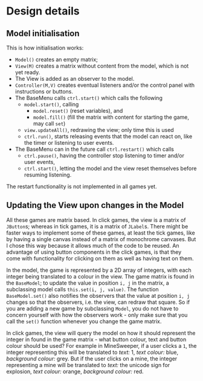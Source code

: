 Design details
==============

Model initialisation
---------------------
This is how initialisation works:

* `Model()` creates an empty matrix;
* `View(M)` creates a matrix without content from the model, which is not yet ready.
* The View is added as an observer to the model.
* `Controller(M,V)` creates eventual listeners and/or the control panel with instructions or buttons.
* The BaseMenu calls `ctrl.start()` which calls the following
    * `model.start()`, calling 
        * `model.reset()` (reset variables), and 
        * `model.fill()` (fill the matrix with content for starting the game, may call `set`)
    * `view.updateAll()`, redrawing the view; only time this is used
    * `ctrl.run()`, starts releasing events that the model can react on, like the timer or listening to user events.
* The BaseMenu can in the future call `ctrl.restart()` which calls
    * `ctrl.pause()`, having the controller stop listening to timer and/or user events,
    * `ctrl.start()`, letting the model and the view reset themselves before resuming listening.

The restart functionality is not implemented in all games yet.

Updating the View upon changes in the Model
-------------------------------------------
All these games are matrix based. In click games, the view is a matrix of `JButton`s; whereas in tick games, it is a matrix of `JLabel`s. There might be faster ways to implement some of these games, at least the tick games, like by having a single canvas instead of a matrix of monochrome canvases. But I chose this way because it allows much of the code to be reused. An advantage of using button components in the click games, is that they come with functionality for clicking on them as well as having text on them.

In the model, the game is represented by a 2D array of integers, with each integer being translated to a colour in the view. The game matrix is found in the `BaseModel`; to update the value in position `i, j` in the matrix, a subclassing model calls `this.set(i, j, value)`. The function `BaseModel.set()` also notifies the observers that the value at position `i, j` changes so that the observers, i.e. the view, can redraw that square. So if you are adding a new game by subclassing `Model`, you do not have to concern yourself with how the observers work - only make sure that you call the `set()` function whenever you change the game matrix.

In click games, the view will query the model on how it should represent the integer in found in the game matrix - what button colour, text and button colour should be used? For example in MineSweeper, if a user clicks a `1`, the integer representing this will be translated to *text:* 1, *text colour:* blue, *background colour:* grey. But if the user clicks on a mine, the integer representing a mine will be translated to *text:* the unicode sign for explosion, *text colour:* orange, *background colour:* red.

